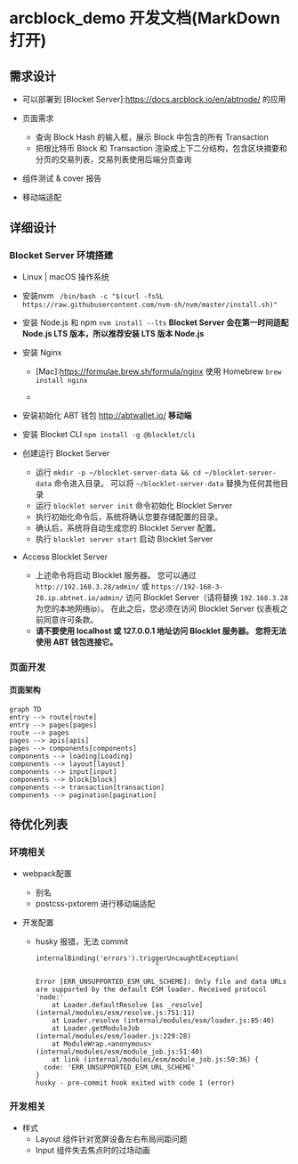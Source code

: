 # arcblock_demo 开发文档(MarkDown打开)

## 需求设计

- 可以部署到 [Blocket Server]:https://docs.arcblock.io/en/abtnode/ 的应用

- 页面需求
  - 查询 Block Hash 的输入框，展示 Block 中包含的所有 Transaction
  - 把根比特币 Block 和 Transaction 渲染成上下二分结构，包含区块摘要和分页的交易列表，交易列表使用后端分页查询
- 组件测试 & cover 报告
- 移动端适配

## 详细设计

### Blocket Server 环境搭建

- Linux | macOS 操作系统

- 安装nvm ``` /bin/bash -c "$(curl -fsSL https://raw.githubusercontent.com/nvm-sh/nvm/master/install.sh)"```

- 安装 Node.js 和 npm ```nvm install --lts``` **Blocket Server 会在第一时间适配 Node.js LTS 版本，所以推荐安装 LTS 版本 Node.js**

- 安装 Nginx 

  - [Mac]:https://formulae.brew.sh/formula/nginx 使用 Homebrew ```brew install nginx```

  - [Linux]:https://www.nginx.com/resources/wiki/start/topics/tutorials/install/

- 安装初始化 ABT 钱包 http://abtwallet.io/ **移动端**

- 安装 Blocket CLI ```npm install -g @blocklet/cli```

- 创建运行 Blocket Server

  - 运行 `mkdir -p ~/blocklet-server-data && cd ~/blocklet-server-data` 命令进入目录。 可以将 `~/blocklet-server-data` 替换为任何其他目录
  - 运行 `blocklet server init` 命令初始化 Blocklet Server
  - 执行初始化命令后，系统将确认您要存储配置的目录。
  - 确认后，系统将自动生成您的 Blocklet Server 配置。
  - 执行 `blocklet server start` 启动 Blocklet Server

- Access Blocklet Server

  - 上述命令将启动 Blocklet 服务器。 您可以通过 `http://192.168.3.28/admin/` 或 `https://192-168-3-28.ip.abtnet.io/admin/` 访问 Blocklet Server（请将替换 `192.168.3.28` 为您的本地网络ip）。 在此之后，您必须在访问 Blocklet Server 仪表板之前同意许可条款。
  - **请不要使用 localhost 或 127.0.0.1 地址访问 Blocklet 服务器。 您将无法使用 ABT 钱包连接它。**

### 页面开发

#### 页面架构

```mermaid
graph TD
entry --> route[route]
entry --> pages[pages]
route --> pages
pages --> apis[apis]
pages --> components[components]
components --> loading[Loading]
components --> layout[layout]
components --> input[input]
components --> block[block]
components --> transaction[transaction]
components --> pagination[pagination]

```

## 待优化列表

### 环境相关

- webpack配置

  - 别名
  - postcss-pxtorem 进行移动端适配

- 开发配置

  - husky 报错，无法 commit

    ```
    internalBinding('errors').triggerUncaughtException(
                                  ^
    
    Error [ERR_UNSUPPORTED_ESM_URL_SCHEME]: Only file and data URLs are supported by the default ESM loader. Received protocol 'node:'
        at Loader.defaultResolve [as _resolve] (internal/modules/esm/resolve.js:751:11)
        at Loader.resolve (internal/modules/esm/loader.js:85:40)
        at Loader.getModuleJob (internal/modules/esm/loader.js:229:28)    
        at ModuleWrap.<anonymous> (internal/modules/esm/module_job.js:51:40)
        at link (internal/modules/esm/module_job.js:50:36) {
      code: 'ERR_UNSUPPORTED_ESM_URL_SCHEME'
    }
    husky - pre-commit hook exited with code 1 (error)
    ```

### 开发相关

- 样式
  - Layout 组件针对宽屏设备左右布局间距问题
  - Input 组件失去焦点时的过场动画